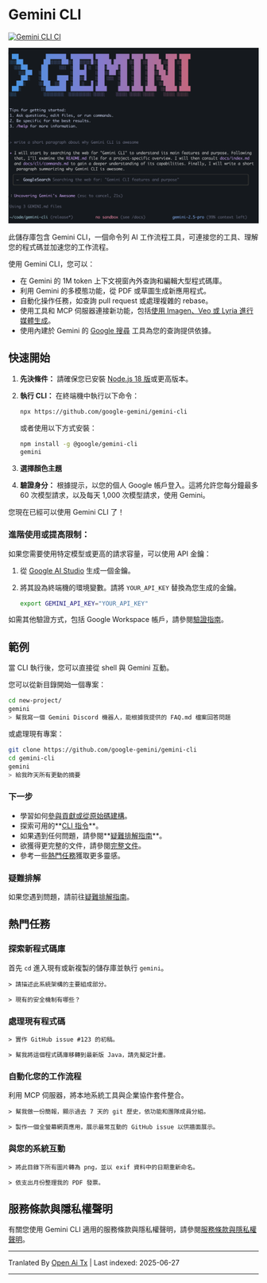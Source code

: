 # Gemini CLI

[![Gemini CLI CI](https://github.com/google-gemini/gemini-cli/actions/workflows/ci.yml/badge.svg)](https://github.com/google-gemini/gemini-cli/actions/workflows/ci.yml)

![Gemini CLI 截圖](https://raw.githubusercontent.com/google-gemini/gemini-cli/main/docs/assets/gemini-screenshot.png)

此儲存庫包含 Gemini CLI，一個命令列 AI 工作流程工具，可連接您的工具、理解您的程式碼並加速您的工作流程。

使用 Gemini CLI，您可以：

- 在 Gemini 的 1M token 上下文視窗內外查詢和編輯大型程式碼庫。
- 利用 Gemini 的多模態功能，從 PDF 或草圖生成新應用程式。
- 自動化操作任務，如查詢 pull request 或處理複雜的 rebase。
- 使用工具和 MCP 伺服器連接新功能，包括[使用 Imagen、Veo 或 Lyria 進行媒體生成](https://github.com/GoogleCloudPlatform/vertex-ai-creative-studio/tree/main/experiments/mcp-genmedia)。
- 使用內建於 Gemini 的 [Google 搜尋](https://ai.google.dev/gemini-api/docs/grounding) 工具為您的查詢提供依據。

## 快速開始

1. **先決條件：** 請確保您已安裝 [Node.js 18 版](https://nodejs.org/en/download)或更高版本。
2. **執行 CLI：** 在終端機中執行以下命令：

   ```bash
   npx https://github.com/google-gemini/gemini-cli
   ```

   或者使用以下方式安裝：

   ```bash
   npm install -g @google/gemini-cli
   gemini
   ```

3. **選擇顏色主題**
4. **驗證身分：** 根據提示，以您的個人 Google 帳戶登入。這將允許您每分鐘最多 60 次模型請求，以及每天 1,000 次模型請求，使用 Gemini。

您現在已經可以使用 Gemini CLI 了！

### 進階使用或提高限制：

如果您需要使用特定模型或更高的請求容量，可以使用 API 金鑰：

1. 從 [Google AI Studio](https://aistudio.google.com/apikey) 生成一個金鑰。
2. 將其設為終端機的環境變數。請將 `YOUR_API_KEY` 替換為您生成的金鑰。

   ```bash
   export GEMINI_API_KEY="YOUR_API_KEY"
   ```

如需其他驗證方式，包括 Google Workspace 帳戶，請參閱[驗證指南](https://raw.githubusercontent.com/google-gemini/gemini-cli/main/docs/cli/authentication.md)。

## 範例

當 CLI 執行後，您可以直接從 shell 與 Gemini 互動。

您可以從新目錄開始一個專案：

```sh
cd new-project/
gemini
> 幫我寫一個 Gemini Discord 機器人，能根據我提供的 FAQ.md 檔案回答問題
```

或處理現有專案：

```sh
git clone https://github.com/google-gemini/gemini-cli
cd gemini-cli
gemini
> 給我昨天所有更動的摘要
```

### 下一步

- 學習如何[參與貢獻或從原始碼建構](https://raw.githubusercontent.com/google-gemini/gemini-cli/main/CONTRIBUTING.md)。
- 探索可用的**[CLI 指令](https://raw.githubusercontent.com/google-gemini/gemini-cli/main/docs/cli/commands.md)**。
- 如果遇到任何問題，請參閱**[疑難排解指南](https://raw.githubusercontent.com/google-gemini/gemini-cli/main/docs/troubleshooting.md)**。
- 欲獲得更完整的文件，請參閱[完整文件](https://raw.githubusercontent.com/google-gemini/gemini-cli/main/docs/index.md)。
- 參考一些[熱門任務](#popular-tasks)獲取更多靈感。

### 疑難排解

如果您遇到問題，請前往[疑難排解指南](https://raw.githubusercontent.com/google-gemini/gemini-cli/main/docs/troubleshooting.md)。

## 熱門任務

### 探索新程式碼庫

首先 `cd` 進入現有或新複製的儲存庫並執行 `gemini`。

```text
> 請描述此系統架構的主要組成部分。
```

```text
> 現有的安全機制有哪些？
```

### 處理現有程式碼

```text
> 實作 GitHub issue #123 的初稿。
```

```text
> 幫我將這個程式碼庫移轉到最新版 Java，請先擬定計畫。
```

### 自動化您的工作流程

利用 MCP 伺服器，將本地系統工具與企業協作套件整合。

```text
> 幫我做一份簡報，顯示過去 7 天的 git 歷史，依功能和團隊成員分組。
```

```text
> 製作一個全螢幕網頁應用，展示最常互動的 GitHub issue 以供牆面展示。
```

### 與您的系統互動

```text
> 將此目錄下所有圖片轉為 png，並以 exif 資料中的日期重新命名。
```

```text
> 依支出月份整理我的 PDF 發票。
```

## 服務條款與隱私權聲明

有關您使用 Gemini CLI 適用的服務條款與隱私權聲明，請參閱[服務條款與隱私權聲明](https://raw.githubusercontent.com/google-gemini/gemini-cli/main/docs/tos-privacy.md)。


---


Tranlated By [Open Ai Tx](https://github.com/OpenAiTx/OpenAiTx) | Last indexed: 2025-06-27


---